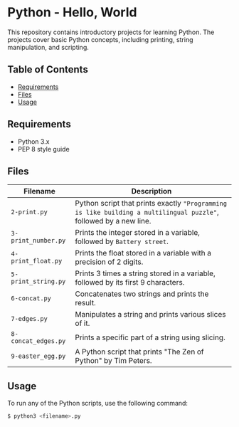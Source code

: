# Python - Hello, World

This repository contains introductory projects for learning Python. The projects cover basic Python concepts, including printing, string manipulation, and scripting.

## Table of Contents

- [Requirements](#requirements)
- [Files](#files)
- [Usage](#usage)

## Requirements

- Python 3.x
- PEP 8 style guide

## Files

| Filename | Description |
| -------- | ----------- |
| `2-print.py` | Python script that prints exactly `"Programming is like building a multilingual puzzle"`, followed by a new line. |
| `3-print_number.py` | Prints the integer stored in a variable, followed by `Battery street`. |
| `4-print_float.py` | Prints the float stored in a variable with a precision of 2 digits. |
| `5-print_string.py` | Prints 3 times a string stored in a variable, followed by its first 9 characters. |
| `6-concat.py` | Concatenates two strings and prints the result. |
| `7-edges.py` | Manipulates a string and prints various slices of it. |
| `8-concat_edges.py` | Prints a specific part of a string using slicing. |
| `9-easter_egg.py` | A Python script that prints "The Zen of Python" by Tim Peters. |

## Usage

To run any of the Python scripts, use the following command:

```bash
$ python3 <filename>.py
```